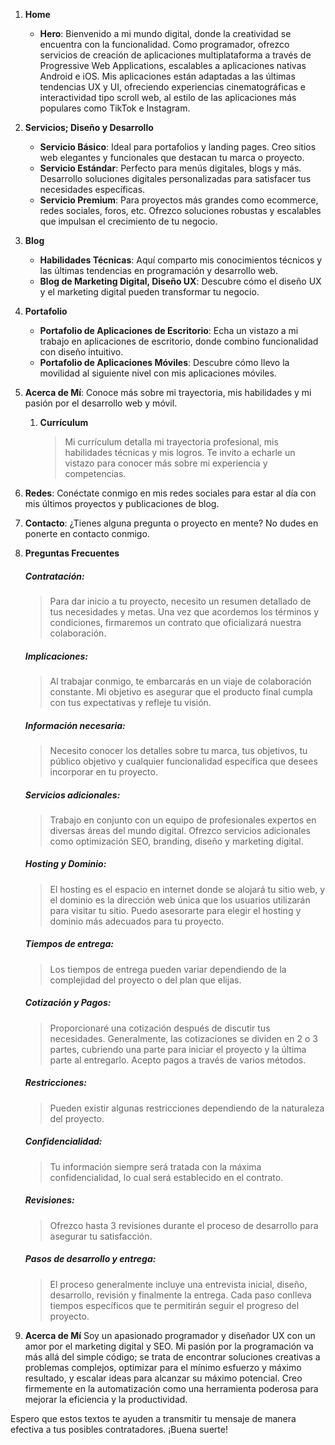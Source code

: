 


1. **Home**
   - **Hero**: Bienvenido a mi mundo digital, donde la creatividad se encuentra con la funcionalidad. Como programador, ofrezco servicios de creación de aplicaciones multiplataforma a través de Progressive Web Applications, escalables a aplicaciones nativas Android e iOS. Mis aplicaciones están adaptadas a las últimas tendencias UX y UI, ofreciendo experiencias cinematográficas e interactividad tipo scroll web, al estilo de las aplicaciones más populares como TikTok e Instagram.

2. **Servicios; Diseño y Desarrollo**
   - **Servicio Básico**: Ideal para portafolios y landing pages. Creo sitios web elegantes y funcionales que destacan tu marca o proyecto.
   - **Servicio Estándar**: Perfecto para menús digitales, blogs y más. Desarrollo soluciones digitales personalizadas para satisfacer tus necesidades específicas.
   - **Servicio Premium**: Para proyectos más grandes como ecommerce, redes sociales, foros, etc. Ofrezco soluciones robustas y escalables que impulsan el crecimiento de tu negocio.

3. **Blog**
   - **Habilidades Técnicas**: Aquí comparto mis conocimientos técnicos y las últimas tendencias en programación y desarrollo web.
   - **Blog de Marketing Digital, Diseño UX**: Descubre cómo el diseño UX y el marketing digital pueden transformar tu negocio.

4. **Portafolio**
   - **Portafolio de Aplicaciones de Escritorio**: Echa un vistazo a mi trabajo en aplicaciones de escritorio, donde combino funcionalidad con diseño intuitivo.
   - **Portafolio de Aplicaciones Móviles**: Descubre cómo llevo la movilidad al siguiente nivel con mis aplicaciones móviles.

5. **Acerca de Mí**: Conoce más sobre mi trayectoria, mis habilidades y mi pasión por el desarrollo web y móvil.
   1.  **Currículum**
        > Mi currículum detalla mi trayectoria profesional, mis habilidades técnicas y mis logros. Te invito a echarle un vistazo para conocer más sobre mi experiencia y competencias.

6. **Redes**: Conéctate conmigo en mis redes sociales para estar al día con mis últimos proyectos y publicaciones de blog.

9.  **Contacto**: ¿Tienes alguna pregunta o proyecto en mente? No dudes en ponerte en contacto conmigo.

10. **Preguntas Frecuentes**
    
    ##### Contratación:

    > Para dar inicio a tu proyecto, necesito un resumen detallado de tus necesidades y metas. Una vez que acordemos los términos y condiciones, firmaremos un contrato que oficializará nuestra colaboración.
    
    ##### Implicaciones:

    > Al trabajar conmigo, te embarcarás en un viaje de colaboración constante. Mi objetivo es asegurar que el producto final cumpla con tus expectativas y refleje tu visión.
    
    ##### Información necesaria:

    > Necesito conocer los detalles sobre tu marca, tus objetivos, tu público objetivo y cualquier funcionalidad específica que desees incorporar en tu proyecto.
    
    ##### Servicios adicionales:

    > Trabajo en conjunto con un equipo de profesionales expertos en diversas áreas del mundo digital. Ofrezco servicios adicionales como optimización SEO, branding, diseño y marketing digital.
    
    ##### Hosting y Dominio:

    > El hosting es el espacio en internet donde se alojará tu sitio web, y el dominio es la dirección web única que los usuarios utilizarán para visitar tu sitio. Puedo asesorarte para elegir el hosting y dominio más adecuados para tu proyecto.
    
    ##### Tiempos de entrega:

    > Los tiempos de entrega pueden variar dependiendo de la complejidad del proyecto o del plan que elijas.
    
    ##### Cotización y Pagos:

    > Proporcionaré una cotización después de discutir tus necesidades. Generalmente, las cotizaciones se dividen en 2 o 3 partes, cubriendo una parte para iniciar el proyecto y la última parte al entregarlo. Acepto pagos a través de varios métodos.
    
    ##### Restricciones:

    > Pueden existir algunas restricciones dependiendo de la naturaleza del proyecto.
    
    ##### Confidencialidad:

    > Tu información siempre será tratada con la máxima confidencialidad, lo cual será establecido en el contrato.
    
    ##### Revisiones:

    > Ofrezco hasta 3 revisiones durante el proceso de desarrollo para asegurar tu satisfacción.
    
    ##### Pasos de desarrollo y entrega:

    > El proceso generalmente incluye una entrevista inicial, diseño, desarrollo, revisión y finalmente la entrega. Cada paso conlleva tiempos específicos que te permitirán seguir el progreso del proyecto.


11. **Acerca de Mí**
   Soy un apasionado programador y diseñador UX con un amor por el marketing digital y SEO. Mi pasión por la programación va más allá del simple código; se trata de encontrar soluciones creativas a problemas complejos, optimizar para el mínimo esfuerzo y máximo resultado, y escalar ideas para alcanzar su máximo potencial. Creo firmemente en la automatización como una herramienta poderosa para mejorar la eficiencia y la productividad.



Espero que estos textos te ayuden a transmitir tu mensaje de manera efectiva a tus posibles contratadores. ¡Buena suerte!